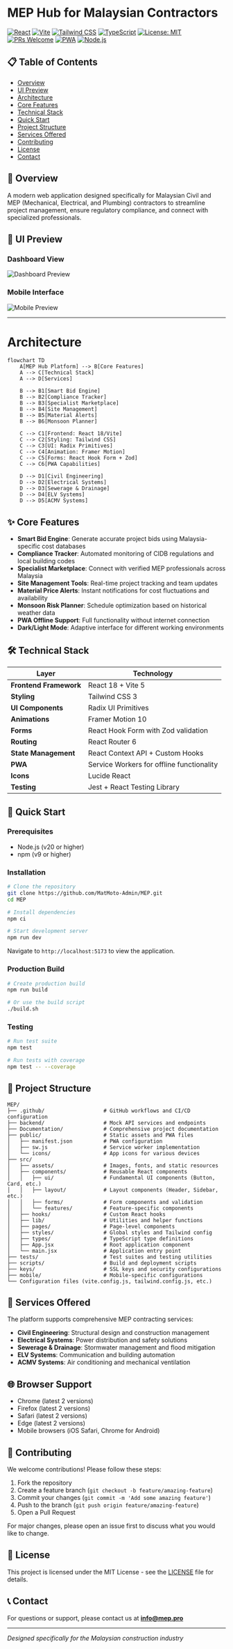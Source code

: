 # MEP Hub for Malaysian Contractors

[![React](https://img.shields.io/badge/React-18.2.0-61dafb?logo=react)](https://reactjs.org/)
[![Vite](https://img.shields.io/badge/Vite-5.0.0-646CFF?logo=vite)](https://vitejs.dev/)
[![Tailwind CSS](https://img.shields.io/badge/Tailwind_CSS-3.3.0-06B6D4?logo=tailwindcss)](https://tailwindcss.com/)
[![TypeScript](https://img.shields.io/badge/TypeScript-5.0.0-3178C6?logo=typescript)](https://www.typescriptlang.org/)
[![License: MIT](https://img.shields.io/badge/License-MIT-yellow.svg)](https://opensource.org/licenses/MIT)
[![PRs Welcome](https://img.shields.io/badge/PRs-welcome-brightgreen.svg)](CONTRIBUTING.md)
[![PWA](https://img.shields.io/badge/PWA-Enabled-5A0FC8?logo=pwa)](https://web.dev/progressive-web-apps/)
[![Node.js](https://img.shields.io/badge/Node.js-20.0%2B-339933?logo=node.js)](https://nodejs.org/)

## 📋 Table of Contents

- [Overview](#-overview)
- [UI Preview](#-ui-preview)
- [Architecture](#-architecture)
- [Core Features](#-core-features)
- [Technical Stack](#-technical-stack)
- [Quick Start](#-quick-start)
- [Project Structure](#-project-structure)
- [Services Offered](#-services-offered)
- [Contributing](#-contributing)
- [License](#-license)
- [Contact](#-contact)

## 📖 Overview

A modern web application designed specifically for Malaysian Civil and MEP (Mechanical, Electrical, and Plumbing) contractors to streamline project management, ensure regulatory compliance, and connect with specialized professionals.

## 🎨 UI Preview
  
### Dashboard View
![Dashboard Preview](https://qgmvsvq5fn67imzt.public.blob.vercel-storage.com/Screenshot_20250820-134732.jpg)

### Mobile Interface
![Mobile Preview](https://qgmvsvq5fn67imzt.public.blob.vercel-storage.com/Screenshot_20250820-140157.jpg)

---

# Architecture

```mermaid
flowchart TD
    A[MEP Hub Platform] --> B[Core Features]
    A --> C[Technical Stack]
    A --> D[Services]
    
    B --> B1[Smart Bid Engine]
    B --> B2[Compliance Tracker]
    B --> B3[Specialist Marketplace]
    B --> B4[Site Management]
    B --> B5[Material Alerts]
    B --> B6[Monsoon Planner]
    
    C --> C1[Frontend: React 18/Vite]
    C --> C2[Styling: Tailwind CSS]
    C --> C3[UI: Radix Primitives]
    C --> C4[Animation: Framer Motion]
    C --> C5[Forms: React Hook Form + Zod]
    C --> C6[PWA Capabilities]
    
    D --> D1[Civil Engineering]
    D --> D2[Electrical Systems]
    D --> D3[Sewerage & Drainage]
    D --> D4[ELV Systems]
    D --> D5[ACMV Systems]
```

## ✨ Core Features

- **Smart Bid Engine**: Generate accurate project bids using Malaysia-specific cost databases
- **Compliance Tracker**: Automated monitoring of CIDB regulations and local building codes
- **Specialist Marketplace**: Connect with verified MEP professionals across Malaysia
- **Site Management Tools**: Real-time project tracking and team updates
- **Material Price Alerts**: Instant notifications for cost fluctuations and availability
- **Monsoon Risk Planner**: Schedule optimization based on historical weather data
- **PWA Offline Support**: Full functionality without internet connection
- **Dark/Light Mode**: Adaptive interface for different working environments

## 🛠️ Technical Stack

| Layer | Technology |
|-------|------------|
| **Frontend Framework** | React 18 + Vite 5 |
| **Styling** | Tailwind CSS 3 |
| **UI Components** | Radix UI Primitives |
| **Animations** | Framer Motion 10 |
| **Forms** | React Hook Form with Zod validation |
| **Routing** | React Router 6 |
| **State Management** | React Context API + Custom Hooks |
| **PWA** | Service Workers for offline functionality |
| **Icons** | Lucide React |
| **Testing** | Jest + React Testing Library |

## 🚀 Quick Start

### Prerequisites
- Node.js (v20 or higher)
- npm (v9 or higher)

### Installation
```bash
# Clone the repository
git clone https://github.com/MatMoto-Admin/MEP.git
cd MEP

# Install dependencies
npm ci

# Start development server
npm run dev
```

Navigate to `http://localhost:5173` to view the application.

### Production Build
```bash
# Create production build
npm run build

# Or use the build script
./build.sh
```

### Testing
```bash
# Run test suite
npm test

# Run tests with coverage
npm test -- --coverage
```

## 📁 Project Structure

```
MEP/
├── .github/                   # GitHub workflows and CI/CD configuration
├── backend/                   # Mock API services and endpoints
├── Documentation/             # Comprehensive project documentation
├── public/                    # Static assets and PWA files
│   ├── manifest.json          # PWA configuration
│   ├── sw.js                  # Service worker implementation
│   └── icons/                 # App icons for various devices
├── src/
│   ├── assets/                # Images, fonts, and static resources
│   ├── components/            # Reusable React components
│   │   ├── ui/                # Fundamental UI components (Button, Card, etc.)
│   │   ├── layout/            # Layout components (Header, Sidebar, etc.)
│   │   ├── forms/             # Form components and validation
│   │   └── features/          # Feature-specific components
│   ├── hooks/                 # Custom React hooks
│   ├── lib/                   # Utilities and helper functions
│   ├── pages/                 # Page-level components
│   ├── styles/                # Global styles and Tailwind config
│   ├── types/                 # TypeScript type definitions
│   ├── App.jsx                # Root application component
│   └── main.jsx               # Application entry point
├── tests/                     # Test suites and testing utilities
├── scripts/                   # Build and deployment scripts
├── keys/                      # SSL keys and security configurations
├── mobile/                    # Mobile-specific configurations
└── Configuration files (vite.config.js, tailwind.config.js, etc.)
```

## 🔧 Services Offered

The platform supports comprehensive MEP contracting services:

- **Civil Engineering**: Structural design and construction management
- **Electrical Systems**: Power distribution and safety solutions
- **Sewerage & Drainage**: Stormwater management and flood mitigation
- **ELV Systems**: Communication and building automation
- **ACMV Systems**: Air conditioning and mechanical ventilation

## 🌐 Browser Support

- Chrome (latest 2 versions)
- Firefox (latest 2 versions)
- Safari (latest 2 versions)
- Edge (latest 2 versions)
- Mobile browsers (iOS Safari, Chrome for Android)

## 🤝 Contributing

We welcome contributions! Please follow these steps:

1. Fork the repository
2. Create a feature branch (`git checkout -b feature/amazing-feature`)
3. Commit your changes (`git commit -m 'Add some amazing feature'`)
4. Push to the branch (`git push origin feature/amazing-feature`)
5. Open a Pull Request

For major changes, please open an issue first to discuss what you would like to change.

## 📄 License

This project is licensed under the MIT License - see the [LICENSE](LICENSE) file for details.

## 📞 Contact

For questions or support, please contact us at **info@mep.pro**

---

*Designed specifically for the Malaysian construction industry*
